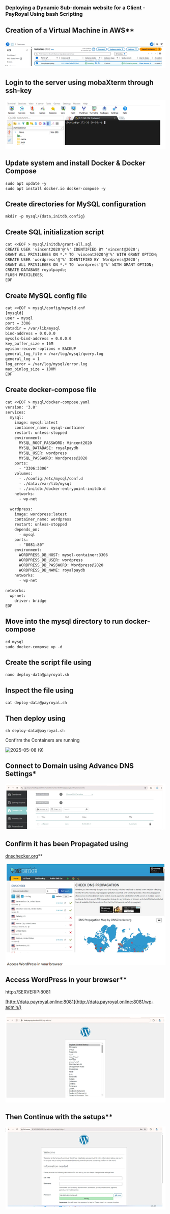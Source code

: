 ### Deploying a Dynamic Sub-domain website for a Client - PayRoyal Using bash Scripting

## Creation of a Virtual Machine in AWS** 

![alt text](images/Vm.png)

## Login to the server using mobaXterm through ssh-key

![alt text](images/ssh.png)


## Update system and install Docker & Docker Compose

```
sudo apt update -y 
sudo apt install docker.io docker-compose -y

```

## Create directories for MySQL configuration
```
mkdir -p mysql/{data,initdb,config}
```

## Create SQL initialization script

```
cat <<EOF > mysql/initdb/grant-all.sql
CREATE USER 'vincent2020'@'%' IDENTIFIED BY 'vincent@2020';
GRANT ALL PRIVILEGES ON *.* TO 'vincent2020'@'%' WITH GRANT OPTION;
CREATE USER 'wordpress'@'%' IDENTIFIED BY 'Wordpress@2020';
GRANT ALL PRIVILEGES ON *.* TO 'wordpress'@'%' WITH GRANT OPTION;
CREATE DATABASE royalpaydb;
FLUSH PRIVILEGES;
EOF
```

## Create MySQL config file

```
cat <<EOF > mysql/config/mysqld.cnf
[mysqld]
user = mysql
port = 3306
datadir = /var/lib/mysql
bind-address = 0.0.0.0
mysqlx-bind-address = 0.0.0.0
key_buffer_size = 16M
myisam-recover-options = BACKUP
general_log_file = /var/log/mysql/query.log
general_log = 1
log_error = /var/log/mysql/error.log
max_binlog_size = 100M
EOF
```

## Create docker-compose file

```
cat <<EOF > mysql/docker-compose.yaml
version: '3.8'
services:
  mysql:
    image: mysql:latest
    container_name: mysql-container
    restart: unless-stopped
    environment:
      MYSQL_ROOT_PASSWORD: Vincent2020
      MYSQL_DATABASE: royalpaydb
      MYSQL_USER: wordpress
      MYSQL_PASSWORD: Wordpress@2020
    ports:
      - "3306:3306"
    volumes:
      - ./config:/etc/mysql/conf.d
      - ./data:/var/lib/mysql
      - ./initdb:/docker-entrypoint-initdb.d
    networks:
      - wp-net

  wordpress:
    image: wordpress:latest
    container_name: wordpress
    restart: unless-stopped
    depends_on:
      - mysql
    ports:
      - "8081:80"
    environment:
      WORDPRESS_DB_HOST: mysql-container:3306
      WORDPRESS_DB_USER: wordpress
      WORDPRESS_DB_PASSWORD: Wordpress@2020
      WORDPRESS_DB_NAME: royalpaydb
    networks:
      - wp-net

networks:
  wp-net:
    driver: bridge
EOF
```

## Move into the mysql directory to run docker-compose

```
cd mysql
sudo docker-compose up -d

```

## Create the script file using 

```
nano deploy-data@payroyal.sh

```

## Inspect the file using 

```
cat deploy-data@payroyal.sh  
```

## Then deploy using 

```
sh deploy-data@payroyal.sh

```
 

Confirm the Containers are running 

![2025-05-08 (9)](https://github.com/user-attachments/assets/a9c15801-4d41-45a6-abb1-57dc962bb148)


## Connect to Domain using Advance DNS Settings*

![alt text](<images/dns record.png>)

 
## Confirm it has been Propagated using

[dnschecker.org](http://dnschecker.org)** 

![alt text](images/dnschecker.png)

## Access WordPress in your browser**

http://SERVERIP:8081

[http://data.payroyal.online:8081](http://data.payroyal.online:8081/wp-admin/)

![alt text](images/livewebsite.png)

## Then Continue with the setups**

![alt text](images/setuppage.png)

